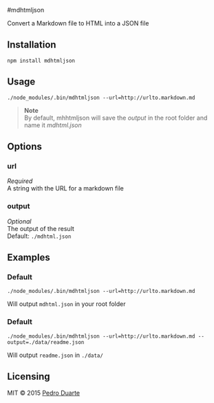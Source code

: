 #mdhtmljson

Convert a Markdown file to HTML into a JSON file

## Installation
```
npm install mdhtmljson
```

## Usage
```
./node_modules/.bin/mdhtmljson --url=http://urlto.markdown.md
```
>**Note**<br>
>By default, mhhtmljson will save the *output* in the root folder and name it *mdhtml.json*

## Options
### url
*Required*<br>
A string with the URL for a markdown file

### output
*Optional*<br>
The output of the result<br>
Default: `./mdhtml.json`

## Examples
### Default
```
./node_modules/.bin/mdhtmljson --url=http://urlto.markdown.md
```
Will output `mdhtml.json` in your root folder

### Default
```
./node_modules/.bin/mdhtmljson --url=http://urlto.markdown.md --output=./data/readme.json
```
Will output `readme.json` in `./data/`

## Licensing
MIT © 2015 [Pedro Duarte](http://pedroduarte.me)


